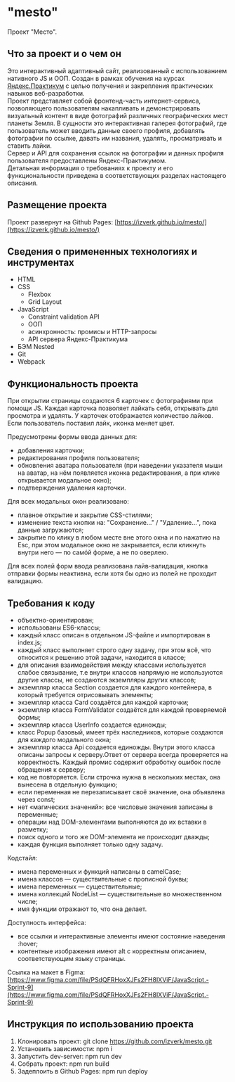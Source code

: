 # "mesto"

Проект "Место".

## Что за проект и о чем он

Это интерактивный адаптивный сайт, реализованный с использованием нативного JS и
ООП. Создан в рамках обучения на курсах
[Яндекс.Практикум](https://practicum.yandex.ru/) с целью получения и закрепления
практических навыков веб-разработки.<br> Проект представляет собой
фронтенд-часть интернет-сервиса, позволяющего пользователям накапливать и
демонстрировать визуальный контент в виде фотографий различных географических
мест планеты Земля. В сущности это интерактивная галерея фотографий, где
пользователь может вводить данные своего профиля, добавлять фотографии по
ссылке, давать им названия, удалять, просматривать и ставить лайки.<br> Сервер и
API для сохранения ссылок на фотографии и данных профиля пользователя
предоставлены Яндекс-Практикумом.<br> Детальная информация о требованиях к
проекту и его функциональности приведена в соответствующих разделах настоящего
описания.

## Размещение проекта

Проект развернут на Github Pages:
[https://izverk.github.io/mesto/](https://izverk.github.io/mesto/)

## Сведения о примененных технологиях и инструментах

- HTML
- CSS
  - Flexbox
  - Grid Layout
- JavaScript
  - Constraint validation API
  - ООП
  - асинхронность: промисы и HTTP-запросы
  - API сервера Яндекс-Практикума
- БЭМ Nested
- Git
- Webpack

## Функциональность проекта

При открытии страницы создаются 6 карточек с фотографиями при помощи JS. Каждая
карточка позволяет лайкать себя, открывать для просмотра и удалять. У карточек
отображается количество лайков. Если пользователь поставил лайк, иконка меняет
цвет.

Предусмотрены формы ввода данных для:

- добавления карточки;
- редактирования профиля пользователя;
- обновления аватара пользователя (при наведении указателя мыши на аватар, на
  нём появляется иконка редактирования, а при клике открывается модальное окно);
- подтверждения удаления карточки.

Для всех модальных окон реализовано:

- плавное открытие и закрытие CSS-стилями;
- изменение текста кнопки на: "Сохранение..." / "Удаление...", пока данные
  загружаются;
- закрытие по клику в любом месте вне этого окна и по нажатию на Esc, при этом
  модальное окно не закрывается, если кликнуть внутри него — по самóй форме, а
  не по оверлею.

Для всех полей форм ввода реализована лайв-валидация, кнопка отправки формы
неактивна, если хотя бы одно из полей не проходит валидацию.

## Требования к коду

- объектно-ориентирован;
- использованы ES6-классы;
- каждый класс описан в отдельном JS-файле и импортирован в index.js;
- каждый класс выполняет строго одну задачу, при этом всё, что относится к
  решению этой задачи, находится в классе;
- для описания взаимодействия между классами используется слабое связывание, т.е
  внутри классов напрямую не используются другие классы, не создаются экземпляры
  других классов;
- экземпляр класса Section создается для каждого контейнера, в который требуется
  отрисовывать элементы;
- экземпляр класса Card создаётся для каждой карточки;
- экземпляр класса FormValidator создаётся для каждой проверяемой формы;
- экземпляр класса UserInfo создается единожды;
- класс Popup базовый, имеет трёх наследников, которые создаются для каждого
  модального окна;
- экземпляр класса Api создается единожды. Внутри этого класса описаны запросы к
  серверу.Ответ от сервера всегда проверяется на корректность. Каждый промис
  содержит обработку ошибок после обращения к серверу;
- код не повторяется. Если строчка нужна в нескольких местах, она вынесена в
  отдельную функцию;
- если переменная не перезаписывает своё значение, она объявлена через const;
- нет «магических значений»: все числовые значения записаны в переменные;
- операции над DOM-элементами выполняются до их вставки в разметку;
- поиск одного и того же DOM-элемента не происходит дважды;
- каждая функция выполняет только одну задачу.

Кодстайл:

- имена переменных и функций написаны в camelCase;
- имена классов — существительные с прописной буквы;
- имена переменных — существительные;
- имена коллекций NodeList — существительные во множественном числе;
- имя функции отражают то, что она делает.

Доступность интерфейса:

- все ссылки и интерактивные элементы имеют состояние наведения :hover;
- контентные изображения имеют alt с корректным описанием, соответствующим языку
  страницы.

Ссылка на макет в Figma:
[https://www.figma.com/file/PSdQFRHoxXJFs2FH8IXViF/JavaScript.-Sprint-9](https://www.figma.com/file/PSdQFRHoxXJFs2FH8IXViF/JavaScript.-Sprint-9)

## Инструкция по использованию проекта

1. Клонировать проект: git clone https://github.com/izverk/mesto.git
2. Установить зависимости: npm i
3. Запустить dev-server: npm run dev
4. Собрать проект: npm run build
5. Задеплоить в Github Pages: npm run deploy

